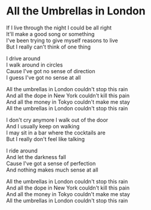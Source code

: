 # All the Umbrellas in London  

If I live through the night I could be all right  
It'll make a good song or something  
I've been trying to give myself reasons to live  
But I really can't think of one thing  

I drive around  
I walk around in circles  
Cause I've got no sense of direction  
I guess I've got no sense at all  

All the umbrellas in London couldn't stop this rain  
And all the dope in New York couldn't kill this pain  
And all the money in Tokyo couldn't make me stay  
All the umbrellas in London couldn't stop this rain  

I don't cry anymore I walk out of the door  
And I usually keep on walking  
I may sit in a bar where the cocktails are  
But I really don't feel like talking  

I ride around  
And let the darkness fall  
Cause I've got a sense of perfection  
And nothing makes much sense at all  

All the umbrellas in London couldn't stop this rain  
And all the dope in New York couldn't kill this pain  
And all the money in Tokyo couldn't make me stay  
All the umbrellas in London couldn't stop this rain  
